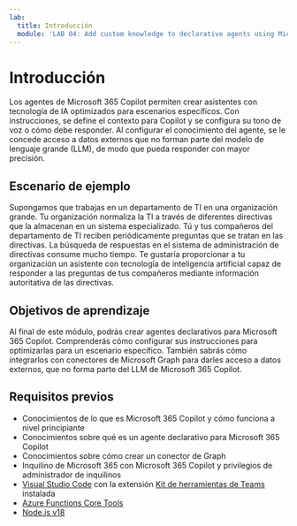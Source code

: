 ```yaml
---
lab:
  title: Introducción
  module: 'LAB 04: Add custom knowledge to declarative agents using Microsoft Graph connectors and Visual Studio Code'
---
```


# Introducción

Los agentes de Microsoft 365 Copilot permiten crear asistentes con tecnología de IA optimizados para escenarios específicos. Con instrucciones, se define el contexto para Copilot y se configura su tono de voz o cómo debe responder. Al configurar el conocimiento del agente, se le concede acceso a datos externos que no forman parte del modelo de lenguaje grande (LLM), de modo que pueda responder con mayor precisión. 

## Escenario de ejemplo

Supongamos que trabajas en un departamento de TI en una organización grande. Tu organización normaliza la TI a través de diferentes directivas que la almacenan en un sistema especializado. Tú y tus compañeros del departamento de TI reciben periódicamente preguntas que se tratan en las directivas. La búsqueda de respuestas en el sistema de administración de directivas consume mucho tiempo. Te gustaría proporcionar a tu organización un asistente con tecnología de inteligencia artificial capaz de responder a las preguntas de tus compañeros mediante información autoritativa de las directivas.

## Objetivos de aprendizaje

Al final de este módulo, podrás crear agentes declarativos para Microsoft 365 Copilot. Comprenderás cómo configurar sus instrucciones para optimizarlas para un escenario específico. También sabrás cómo integrarlos con conectores de Microsoft Graph para darles acceso a datos externos, que no forma parte del LLM de Microsoft 365 Copilot.

## Requisitos previos

- Conocimientos de lo que es Microsoft 365 Copilot y cómo funciona a nivel principiante
- Conocimientos sobre qué es un agente declarativo para Microsoft 365 Copilot
- Conocimientos sobre cómo crear un conector de Graph
- Inquilino de Microsoft 365 con Microsoft 365 Copilot y privilegios de administrador de inquilinos
- [Visual Studio Code](https://code.visualstudio.com/) con la extensión [Kit de herramientas de Teams](https://marketplace.visualstudio.com/items?itemName=TeamsDevApp.ms-teams-vscode-extension) instalada
- [Azure Functions Core Tools](https://learn.microsoft.com/azure/azure-functions/functions-run-local#install-the-azure-functions-core-tools)
- [Node.js v18](https://nodejs.org/)
